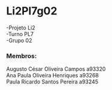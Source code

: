 # Li2Pl7g02
-Projeto Li2  
-Turno PL7  
-Grupo 02  
### Membros:
Augusto César Oliveira Campos a93320<br/>
Ana Paula Oliveira Henriques a93268  
Paula Ricardo Santos Pereira a93245  
